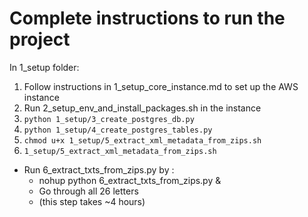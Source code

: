 # Complete instructions to run the project

In 1_setup folder:
1. Follow instructions in 1_setup_core_instance.md to set up the AWS instance
2. Run 2_setup_env_and_install_packages.sh in the instance
3. `python 1_setup/3_create_postgres_db.py`
4. `python 1_setup/4_create_postgres_tables.py`
5. `chmod u+x 1_setup/5_extract_xml_metadata_from_zips.sh`
6. `1_setup/5_extract_xml_metadata_from_zips.sh`
- Run 6_extract_txts_from_zips.py by :
	- nohup python 6_extract_txts_from_zips.py <letter> &
	- Go through all 26 letters
	- (this step takes ~4 hours)
